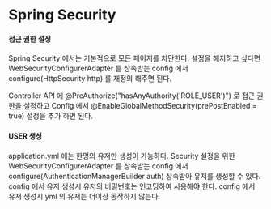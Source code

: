 # Spring Security

#### 접근 권한 설정
Spring Security 에서는 기본적으로 모든 페이지를 차단한다.
설정을 해지하고 싶다면 WebSecurityConfigurerAdapter 를 상속받는 
config 에서 configure(HttpSecurity http) 를 재정의 해주면 된다.

Controller API 에 @PreAuthorize("hasAnyAuthority('ROLE_USER')") 로
접근 권한을 설정하고 Config 에서 @EnableGlobalMethodSecurity(prePostEnabled = true)
설정을 추가 하면 된다.

#### USER 생성
application.yml 에는 한명의 유저만 생성이 가능하다. 
Security 설정을 위한 WebSecurityConfigurerAdapter 를 상속받는 config 에서
configure(AuthenticationManagerBuilder auth) 상속받아 유저를 생성할 수 있다. 
config 에서 유저 생성시 유저의 비밀번호는 인코딩하여 사용해야 한다.
config 에서 유저 생성시 yml 의 유저는 더이상 동작하지 않는다.

